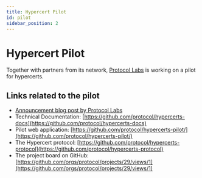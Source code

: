 ```yaml
---
title: Hypercert Pilot
id: pilot
sidebar_position: 2
---
```


# Hypercert Pilot
Together with partners from its network, [Protocol Labs](https://protocol.ai/) is working on a pilot for hypercerts.


## Links related to the pilot
* [Announcement blog post by Protocol Labs](https://protocol.ai/blog/hypercert-new-primitive/)
* Technical Documentation: [https://github.com/protocol/hypercerts-docs](https://github.com/protocol/hypercerts-docs)
* Pilot web application: [https://github.com/protocol/hypercerts-pilot/](https://github.com/protocol/hypercerts-pilot/)
* The Hypercert protocol: [https://github.com/protocol/hypercerts-protocol](https://github.com/protocol/hypercerts-protocol)
* The project board on GitHub: [https://github.com/orgs/protocol/projects/29/views/1](https://github.com/orgs/protocol/projects/29/views/1)